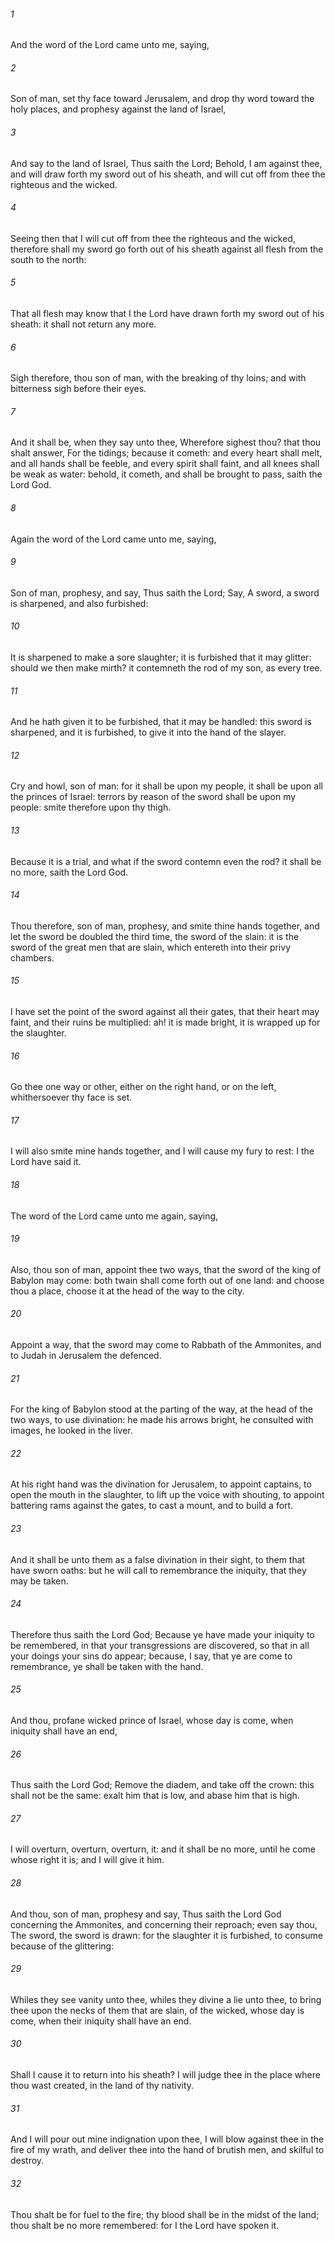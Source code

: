 ###### 1
And the word of the Lord came unto me, saying,

###### 2
Son of man, set thy face toward Jerusalem, and drop thy word toward the holy places, and prophesy against the land of Israel,

###### 3
And say to the land of Israel, Thus saith the Lord; Behold, I am against thee, and will draw forth my sword out of his sheath, and will cut off from thee the righteous and the wicked.

###### 4
Seeing then that I will cut off from thee the righteous and the wicked, therefore shall my sword go forth out of his sheath against all flesh from the south to the north:

###### 5
That all flesh may know that I the Lord have drawn forth my sword out of his sheath: it shall not return any more.

###### 6
Sigh therefore, thou son of man, with the breaking of thy loins; and with bitterness sigh before their eyes.

###### 7
And it shall be, when they say unto thee, Wherefore sighest thou? that thou shalt answer, For the tidings; because it cometh: and every heart shall melt, and all hands shall be feeble, and every spirit shall faint, and all knees shall be weak as water: behold, it cometh, and shall be brought to pass, saith the Lord God.

###### 8
Again the word of the Lord came unto me, saying,

###### 9
Son of man, prophesy, and say, Thus saith the Lord; Say, A sword, a sword is sharpened, and also furbished:

###### 10
It is sharpened to make a sore slaughter; it is furbished that it may glitter: should we then make mirth? it contemneth the rod of my son, as every tree.

###### 11
And he hath given it to be furbished, that it may be handled: this sword is sharpened, and it is furbished, to give it into the hand of the slayer.

###### 12
Cry and howl, son of man: for it shall be upon my people, it shall be upon all the princes of Israel: terrors by reason of the sword shall be upon my people: smite therefore upon thy thigh.

###### 13
Because it is a trial, and what if the sword contemn even the rod? it shall be no more, saith the Lord God.

###### 14
Thou therefore, son of man, prophesy, and smite thine hands together, and let the sword be doubled the third time, the sword of the slain: it is the sword of the great men that are slain, which entereth into their privy chambers.

###### 15
I have set the point of the sword against all their gates, that their heart may faint, and their ruins be multiplied: ah! it is made bright, it is wrapped up for the slaughter.

###### 16
Go thee one way or other, either on the right hand, or on the left, whithersoever thy face is set.

###### 17
I will also smite mine hands together, and I will cause my fury to rest: I the Lord have said it.

###### 18
The word of the Lord came unto me again, saying,

###### 19
Also, thou son of man, appoint thee two ways, that the sword of the king of Babylon may come: both twain shall come forth out of one land: and choose thou a place, choose it at the head of the way to the city.

###### 20
Appoint a way, that the sword may come to Rabbath of the Ammonites, and to Judah in Jerusalem the defenced.

###### 21
For the king of Babylon stood at the parting of the way, at the head of the two ways, to use divination: he made his arrows bright, he consulted with images, he looked in the liver.

###### 22
At his right hand was the divination for Jerusalem, to appoint captains, to open the mouth in the slaughter, to lift up the voice with shouting, to appoint battering rams against the gates, to cast a mount, and to build a fort.

###### 23
And it shall be unto them as a false divination in their sight, to them that have sworn oaths: but he will call to remembrance the iniquity, that they may be taken.

###### 24
Therefore thus saith the Lord God; Because ye have made your iniquity to be remembered, in that your transgressions are discovered, so that in all your doings your sins do appear; because, I say, that ye are come to remembrance, ye shall be taken with the hand.

###### 25
And thou, profane wicked prince of Israel, whose day is come, when iniquity shall have an end,

###### 26
Thus saith the Lord God; Remove the diadem, and take off the crown: this shall not be the same: exalt him that is low, and abase him that is high.

###### 27
I will overturn, overturn, overturn, it: and it shall be no more, until he come whose right it is; and I will give it him.

###### 28
And thou, son of man, prophesy and say, Thus saith the Lord God concerning the Ammonites, and concerning their reproach; even say thou, The sword, the sword is drawn: for the slaughter it is furbished, to consume because of the glittering:

###### 29
Whiles they see vanity unto thee, whiles they divine a lie unto thee, to bring thee upon the necks of them that are slain, of the wicked, whose day is come, when their iniquity shall have an end.

###### 30
Shall I cause it to return into his sheath? I will judge thee in the place where thou wast created, in the land of thy nativity.

###### 31
And I will pour out mine indignation upon thee, I will blow against thee in the fire of my wrath, and deliver thee into the hand of brutish men, and skilful to destroy.

###### 32
Thou shalt be for fuel to the fire; thy blood shall be in the midst of the land; thou shalt be no more remembered: for I the Lord have spoken it.

